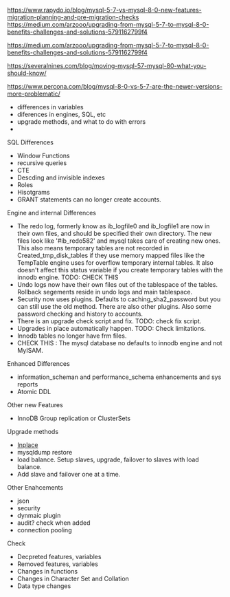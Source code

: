 
https://www.rapydo.io/blog/mysql-5-7-vs-mysql-8-0-new-features-migration-planning-and-pre-migration-checks
https://medium.com/arzooo/upgrading-from-mysql-5-7-to-mysql-8-0-benefits-challenges-and-solutions-5791162799f4

https://medium.com/arzooo/upgrading-from-mysql-5-7-to-mysql-8-0-benefits-challenges-and-solutions-5791162799f4

https://severalnines.com/blog/moving-mysql-57-mysql-80-what-you-should-know/

https://www.percona.com/blog/mysql-8-0-vs-5-7-are-the-newer-versions-more-problematic/


* differences in variables
* diferences in engines, SQL, etc
* upgrade methods, and what to do with errors
*

SQL Differences
* Window Functions
* recursive queries
* CTE
* Descding and invisible indexes
* Roles
* Hisotgrams
* GRANT statements can no longer create accounts. 

Engine and internal Differences
* The redo log, formerly know as ib_logfile0 and ib_logfile1 are now in their own files, and should
  be specified their own directory. The new files look like '#ib_redo582' and mysql takes care of creating
  new ones. This also means temporary tables are not recorded in Created_tmp_disk_tables if they use memory
  mapped files like the TempTable engine uses for overflow temporary internal tables. It also
  doesn't affect this status variable if you create
  temporary tables with the innodb engine. TODO: CHECK THIS
* Undo logs now have their own files out of the tablespace of the tables. Rollback segements reside in undo
logs and main tablespace. 
* Security now uses plugins. Defaults to caching_sha2_password but you can still use the old method.
There are also other plugins. Also some password checking and history to accounts. 
* There is an upgrade check script and fix. TODO: check fix script.
* Upgrades in place automatically happen. TODO: Check limitations. 
* Innodb tables no longer have frm files.
* CHECK THIS : The mysql database no defaults to innodb engine and not MyISAM. 

Enhanced Differences
* information_scheman and performance_schema enhancements and sys reports
* Atomic DDL

Other new Features
* InnoDB Group replication or ClusterSets

Upgrade methods
* [Inplace](#https://dev.mysql.com/blog-archive/inplace-upgrade-from-mysql-5-7-to-mysql-8-0/)
* mysqldump restore
* load balance. Setup slaves, upgrade, failover to slaves with load balance.
* Add slave and failover one at a time.

Other Enahcements
* json
* security
* dynmaic plugin
* audit? check when added
* connection pooling

Check
* Decpreted features, variables
* Removed features, variables
* Changes in functions
* Changes in Character Set and Collation
* Data type changes
